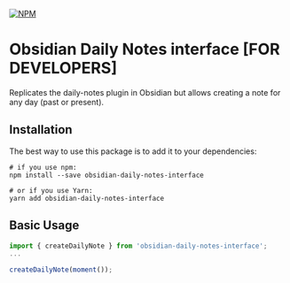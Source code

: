 [![NPM](https://nodei.co/npm/obsidian-daily-notes-interface.png?mini=true)](https://npmjs.org/package/obsidian-daily-notes-interface)

# Obsidian Daily Notes interface [FOR DEVELOPERS]

Replicates the daily-notes plugin in Obsidian but allows creating a note for any day (past or present).

## Installation

The best way to use this package is to add it to your dependencies:

```
# if you use npm:
npm install --save obsidian-daily-notes-interface

# or if you use Yarn:
yarn add obsidian-daily-notes-interface
```

## Basic Usage

```ts
import { createDailyNote } from 'obsidian-daily-notes-interface';
...

createDailyNote(moment());
```
